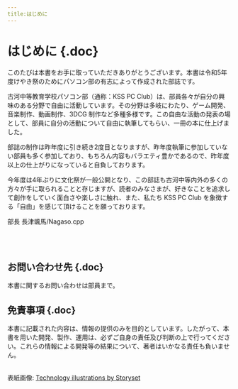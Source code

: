 ```yaml
---
title:はじめに
---
```


# はじめに {.doc}

このたびは本書をお手に取っていただきありがとうございます。本書は令和5年度けやき祭のためにパソコン部の有志によって作成された部誌です。

古河中等教育学校パソコン部（通称：KSS PC Club）は、部員各々が自分の興味のある分野で自由に活動しています。その分野は多岐にわたり、ゲーム開発、音楽制作、動画制作、3DCG 制作など多種多様です。この自由な活動の発表の場として、部員に自分の活動について自由に執筆してもらい、一冊の本に仕上げました。

部誌の制作は昨年度に引き続き2度目となりますが、昨年度執筆に参加していない部員も多く参加しており、もちろん内容もバラエティ豊かであるので、昨年度以上の仕上がりになっていると自負しております。

今年度は4年ぶりに文化祭が一般公開となり、この部誌も古河中等内外の多くの方々が手に取られることと存じますが、読者のみなさまが、好きなことを追求して創作をしていく面白さや楽しさに触れ、また、私たち KSS PC Club を象徴する「自由」を感じて頂けることを願っております。

<span class="forward-author">部長 長津颯馬/Nagaso.cpp</span>

<br />
<br />

## お問い合わせ先 {.doc}

本書に関するお問い合わせは部員まで。

## 免責事項 {.doc}

本書に記載された内容は、情報の提供のみを目的としています。したがって、本書を用いた開発、製作、運用は、必ずご自身の責任及び判断の上で行ってください。これらの情報による開発等の結果について、著者はいかなる責任も負いません。

<br />

<span class="cover-img">
表紙画像: <a href="https://storyset.com/technology">Technology illustrations by Storyset</a>
</span>
